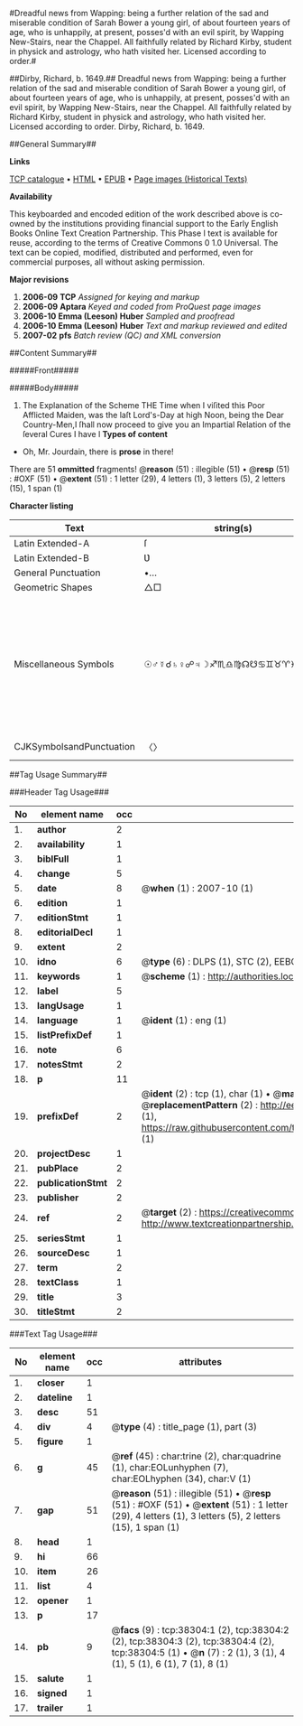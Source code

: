 #Dreadful news from Wapping: being a further relation of the sad and miserable condition of Sarah Bower a young girl, of about fourteen years of age, who is unhappily, at present, posses'd with an evil spirit, by Wapping New-Stairs, near the Chappel. All faithfully related by Richard Kirby, student in physick and astrology, who hath visited her. Licensed according to order.#

##Dirby, Richard, b. 1649.##
Dreadful news from Wapping: being a further relation of the sad and miserable condition of Sarah Bower a young girl, of about fourteen years of age, who is unhappily, at present, posses'd with an evil spirit, by Wapping New-Stairs, near the Chappel. All faithfully related by Richard Kirby, student in physick and astrology, who hath visited her. Licensed according to order.
Dirby, Richard, b. 1649.

##General Summary##

**Links**

[TCP catalogue](http://www.ota.ox.ac.uk/tcp/)  • 
[HTML](http://tei.it.ox.ac.uk/tcp/Texts-HTML/free/A47/A47490.html)  • 
[EPUB](http://tei.it.ox.ac.uk/tcp/Texts-EPUB/free/A47/A47490.epub) • 
[Page images (Historical Texts)](https://data.historicaltexts.jisc.ac.uk/view?pubId=eebo-99833826e&pageId=eebo-99833826e-38304-1)

**Availability**

This keyboarded and encoded edition of the
	       work described above is co-owned by the institutions
	       providing financial support to the Early English Books
	       Online Text Creation Partnership. This Phase I text is
	       available for reuse, according to the terms of Creative
	       Commons 0 1.0 Universal. The text can be copied,
	       modified, distributed and performed, even for
	       commercial purposes, all without asking permission.

**Major revisions**

1. __2006-09__ __TCP__ *Assigned for keying and markup*
1. __2006-09__ __Aptara__ *Keyed and coded from ProQuest page images*
1. __2006-10__ __Emma (Leeson) Huber__ *Sampled and proofread*
1. __2006-10__ __Emma (Leeson) Huber__ *Text and markup reviewed and edited*
1. __2007-02__ __pfs__ *Batch review (QC) and XML conversion*

##Content Summary##

#####Front#####

#####Body#####

1. The Explanation of the Scheme
THE Time when I viſited this Poor Afflicted
Maiden, was the laſt Lord's-Day
at high Noon, being the Dear Country-Men,I ſhall now proceed to give you an Impartial
Relation of the ſeveral Cures I have l
**Types of content**

  * Oh, Mr. Jourdain, there is **prose** in there!

There are 51 **ommitted** fragments! 
 @__reason__ (51) : illegible (51)  •  @__resp__ (51) : #OXF (51)  •  @__extent__ (51) : 1 letter (29), 4 letters (1), 3 letters (5), 2 letters (15), 1 span (1)

**Character listing**


|Text|string(s)|codepoint(s)|
|---|---|---|
|Latin Extended-A|ſ|383|
|Latin Extended-B|Ʋ|434|
|General Punctuation|•…|8226 8230|
|Geometric Shapes|△□|9651 9633|
|Miscellaneous Symbols|☉♂☿☌♄♀☍♃☽♐♏♎♍☊☋♋♊♉♈♓♒♑☾|9737 9794 9791 9740 9796 9792 9741 9795 9789 9808 9807 9806 9805 9738 9739 9803 9802 9801 9800 9811 9810 9809 9790|
|CJKSymbolsandPunctuation|〈〉|12296 12297|

##Tag Usage Summary##

###Header Tag Usage###

|No|element name|occ|attributes|
|---|---|---|---|
|1.|__author__|2||
|2.|__availability__|1||
|3.|__biblFull__|1||
|4.|__change__|5||
|5.|__date__|8| @__when__ (1) : 2007-10 (1)|
|6.|__edition__|1||
|7.|__editionStmt__|1||
|8.|__editorialDecl__|1||
|9.|__extent__|2||
|10.|__idno__|6| @__type__ (6) : DLPS (1), STC (2), EEBO-CITATION (1), PROQUEST (1), VID (1)|
|11.|__keywords__|1| @__scheme__ (1) : http://authorities.loc.gov/ (1)|
|12.|__label__|5||
|13.|__langUsage__|1||
|14.|__language__|1| @__ident__ (1) : eng (1)|
|15.|__listPrefixDef__|1||
|16.|__note__|6||
|17.|__notesStmt__|2||
|18.|__p__|11||
|19.|__prefixDef__|2| @__ident__ (2) : tcp (1), char (1)  •  @__matchPattern__ (2) : ([0-9\-]+):([0-9IVX]+) (1), (.+) (1)  •  @__replacementPattern__ (2) : http://eebo.chadwyck.com/downloadtiff?vid=$1&page=$2 (1), https://raw.githubusercontent.com/textcreationpartnership/Texts/master/tcpchars.xml#$1 (1)|
|20.|__projectDesc__|1||
|21.|__pubPlace__|2||
|22.|__publicationStmt__|2||
|23.|__publisher__|2||
|24.|__ref__|2| @__target__ (2) : https://creativecommons.org/publicdomain/zero/1.0/ (1), http://www.textcreationpartnership.org/docs/. (1)|
|25.|__seriesStmt__|1||
|26.|__sourceDesc__|1||
|27.|__term__|2||
|28.|__textClass__|1||
|29.|__title__|3||
|30.|__titleStmt__|2||


###Text Tag Usage###

|No|element name|occ|attributes|
|---|---|---|---|
|1.|__closer__|1||
|2.|__dateline__|1||
|3.|__desc__|51||
|4.|__div__|4| @__type__ (4) : title_page (1), part (3)|
|5.|__figure__|1||
|6.|__g__|45| @__ref__ (45) : char:trine (2), char:quadrine (1), char:EOLunhyphen (7), char:EOLhyphen (34), char:V (1)|
|7.|__gap__|51| @__reason__ (51) : illegible (51)  •  @__resp__ (51) : #OXF (51)  •  @__extent__ (51) : 1 letter (29), 4 letters (1), 3 letters (5), 2 letters (15), 1 span (1)|
|8.|__head__|1||
|9.|__hi__|66||
|10.|__item__|26||
|11.|__list__|4||
|12.|__opener__|1||
|13.|__p__|17||
|14.|__pb__|9| @__facs__ (9) : tcp:38304:1 (2), tcp:38304:2 (2), tcp:38304:3 (2), tcp:38304:4 (2), tcp:38304:5 (1)  •  @__n__ (7) : 2 (1), 3 (1), 4 (1), 5 (1), 6 (1), 7 (1), 8 (1)|
|15.|__salute__|1||
|16.|__signed__|1||
|17.|__trailer__|1||
